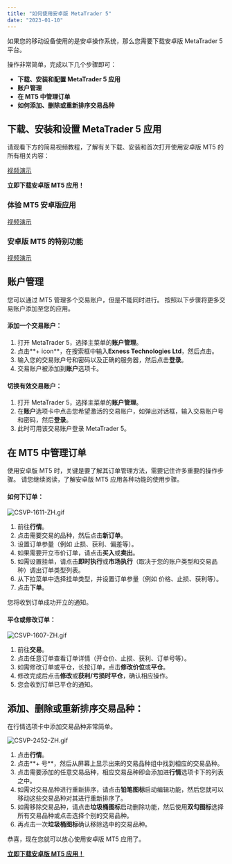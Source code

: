 ```yaml
---
title: "如何使用安卓版 MetaTrader 5"
date: "2023-01-10"
---
```


如果您的移动设备使用的是安卓操作系统，那么您需要下载安卓版 MetaTrader 5 平台。

操作非常简单，完成以下几个步骤即可：

- **下载、安装和配置 MetaTrader 5 应用**
- **账户管理**
- **在 MT5 中管理订单**
- **如何添加、删除或重新排序交易品种**

## **下载、安装和设置 MetaTrader 5 应用**

请观看下方的简易视频教程，了解有关下载、安装和首次打开使用安卓版 MT5 的所有相关内容：

[视频演示](https://www.iqiyi.com/v_1j1bm303gis.html)

**立即下载安卓版 MT5 应用！**

### **体验 MT5 安卓版应用**

[视频演示](https://www.iqiyi.com/v_1bzangp1xh4.html)

### 安卓版 MT5 的特别功能

[视频演示](https://www.iqiyi.com/v_1rrhf33vp18.html)

## **账户管理**

您可以通过 MT5 管理多个交易账户，但是不能同时进行。 按照以下步骤将更多交易账户添加至您的应用。

#### **添加一个交易账户**：

1. 打开 MetaTrader 5，选择主菜单的**账户管理**。
2. 点击**+ icon**，在搜索框中输入**Exness Technologies Ltd**，然后点击。
3. 输入您的交易账户号和密码以及正确的服务器，然后点击**登录**。
4. 交易账户被添加到**账户**选项卡。

#### **切换有效交易账户**：

1. 打开 MetaTrader 5，选择主菜单的**账户管理**。
2. 在**账户**选项卡中点击您希望激活的交易账户，如弹出对话框，输入交易账户号和密码，然后**登录**。
3. 此时可用该交易账户登录 MetaTrader 5。

## **在 MT5 中管理订单**

使用安卓版 MT5 时，关键是要了解其订单管理方法，需要记住许多重要的操作步骤。 请您继续阅读，了解安卓版 MT5 应用各种功能的使用步骤。

#### 如何下订单：

![CSVP-1611-ZH.gif](https://testingcf.jsdelivr.net/gh/jarlin8/OSS@main/exhelp/CSVP-1611-ZH.gif)

1. 前往**行情**。
2. 点击需要交易的品种，然后点击**新订单**。
3. 设置订单参量（例如 止损、获利、偏差等）。
4. 如果需要开立市价订单，请点击**买入**或**卖出**。
5. 如需设置挂单，请点击**即时执行**或**市场执行**（取决于您的账户类型和交易品种）调出订单类型列表。
6. 从下拉菜单中选择挂单类型，并设置订单参量（例如 价格、止损、获利等）。
7. 点击**下单**。

您将收到订单成功开立的通知。

#### 平仓或修改订单：

![CSVP-1607-ZH.gif](https://testingcf.jsdelivr.net/gh/jarlin8/OSS@main/exhelp/CSVP-1607-ZH.gif)

1. 前往**交易**。
2. 点击任意订单查看订单详情（开仓价、止损、获利、订单号等）。
3. 如需修改订单或平仓，长按订单，点击**修改价位**或**平仓**。
4. 修改完成后点击**修改**或**获利/亏损时平仓**，确认相应操作。
5. 您会收到订单已平仓的通知。

## **添加、删除或重新排序交易品种**：

在行情选项卡中添加交易品种非常简单。

![CSVP-2452-ZH.gif](https://testingcf.jsdelivr.net/gh/jarlin8/OSS@main/exhelp/CSVP-2452-ZH.gif)

1. 点击**行情**。
2. 点击**+ 号**，然后从屏幕上显示出来的交易品种组中找到相应的交易品种。
3. 点击需要添加的任意交易品种，相应交易品种即会添加进**行情**选项卡下的列表之中。
4. 如需对交易品种进行重新排序，请点击**铅笔图标**启动编辑功能，然后您就可以移动这些交易品种对其进行重新排序了。
5. 如需移除交易品种，请点击**垃圾桶图标**启动删除功能，然后使用**双勾图标**选择所有交易品种或点击选择个别的交易品种。
6. 再点击一次**垃圾桶图标**确认移除选中的交易品种。

恭喜，现在您就可以放心使用安卓版 MT5 应用了。

[**立即下载安卓版 MT5 应用！**](https://download.metatrader.com/cdn/web/exness.technologies.ltd/mt5/exness5setup.exe)
